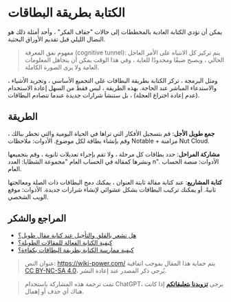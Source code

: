 # الكتابة بطريقة البطاقات

يمكن أن تؤدي الكتابة العادية بالمخططات إلى حالات "جفاف الفكر" ، وأحد أمثلة ذلك هو النضال الليلي قبل تقديم الأوراق البحثية.

> مفهوم نفق المعرفة (cognitive tunnel):
> يتم تركيز كل الانتباه على الأمر العاجل الحالي ، ويصبح ضيقًا ومحدودًا للغاية ، وفي هذا الوقت يمكن أن يتجاهل المعلومات العامة ولا يرى الصورة الكاملة.

ومثل البرمجة ، تركز الكتابة بطريقة البطاقات على التجميع الأساسي ، وتجريد الأشياء ، والاستدعاء المباشر عند الحاجة. 
بهذه الطريقة ، ليس فقط من السهل إعادة الاستخدام (عدم إعادة اختراع العجلة) ، بل ستنشأ شرارات جديدة عندما تتصادم البطاقات.

## الطريقة

**جمع طويل الأجل**: قم بتسجيل الأفكار التي تراها في الحياة اليومية والتي تخطر ببالك ، وقم بإنشاء بطاقة لكل موضوع. 
الأدوات: ملاحظات Notable + مزامنة Nut Cloud.

**مشاركة المراحل**: حدد بطاقات كل مرحلة ، ولا تقم بإجراء تعديلات ثانوية ، وقم بتجميعها ونشرها كمقالة في الحساب العام "مجموعة الشظايا: العدد n". 
الأدوات: منصة الحساب العام.

**كتابة المشاريع**: عند كتابة مقالة ثابتة العنوان ، يمكنك دمج البطاقات ذات الصلة ومعالجتها ثانيةً. أو يمكنك تركيب البطاقات بشكل عشوائي لإنشاء شرارات جديدة. 
الأدوات: موقع الويب الشخصي.

## المراجع والشكر

- [هل تشعر بالقلق والتأجيل عند كتابة مقال طويل؟](https://mp.weixin.qq.com/s?__biz=MzIyODI1MzYyNA==&mid=2653540173&idx=1&sn=5b1e1f667a261bcc4888e682d7fbf1e1&scene=21##wechat_redirect)
- [كيفية الكتابة الفعالة للمقالات الطويلة؟](https://mp.weixin.qq.com/s?__biz=MzIyODI1MzYyNA==&mid=2653540684&idx=1&sn=36a64c276264680fa54f060970118f94&chksm=f389bb9bc4fe328d4bc245718e086a40b9ba27ace93e967bc9de281d06802264f88f8a8b60dd&token=1659679493&lang=zh_CN&scene=21##wechat_redirect)
- [كيفية ممارسة الكتابة بطريقة البطاقات بكفاءة؟](https://mp.weixin.qq.com/s/x2BMqr6n4t4ezW4sTTNqzg)

> عنوان النص: <https://wiki-power.com/>
> يتم حماية هذا المقال بموجب اتفاقية [CC BY-NC-SA 4.0](https://creativecommons.org/licenses/by/4.0/deed.zh)، يُرجى ذكر المصدر عند إعادة النشر.

> تمت ترجمة هذه المشاركة باستخدام ChatGPT، يرجى [**تزويدنا بتعليقاتكم**](https://github.com/linyuxuanlin/Wiki_MkDocs/issues/new) إذا كانت هناك أي حذف أو إهمال.